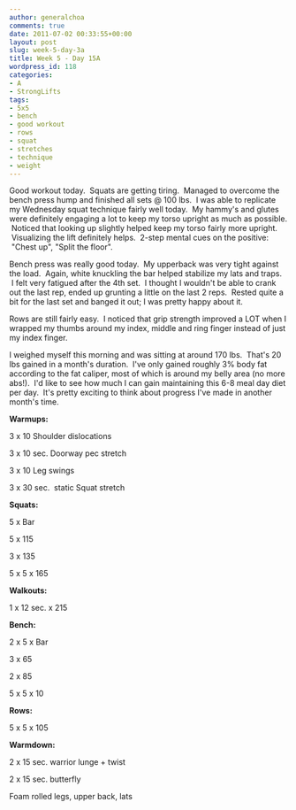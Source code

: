 ```yaml
---
author: generalchoa
comments: true
date: 2011-07-02 00:33:55+00:00
layout: post
slug: week-5-day-3a
title: Week 5 - Day 15A
wordpress_id: 118
categories:
- A
- StrongLifts
tags:
- 5x5
- bench
- good workout
- rows
- squat
- stretches
- technique
- weight
---
```


Good workout today.  Squats are getting tiring.  Managed to overcome the bench press hump and finished all sets @ 100 lbs.  I was able to replicate my Wednesday squat technique fairly well today.  My hammy's and glutes were definitely engaging a lot to keep my torso upright as much as possible.  Noticed that looking up slightly helped keep my torso fairly more upright.  Visualizing the lift definitely helps.  2-step mental cues on the positive:  "Chest up", "Split the floor".

Bench press was really good today.  My upperback was very tight against the load.  Again, white knuckling the bar helped stabilize my lats and traps.  I felt very fatigued after the 4th set.  I thought I wouldn't be able to crank out the last rep, ended up grunting a little on the last 2 reps.  Rested quite a bit for the last set and banged it out; I was pretty happy about it.

Rows are still fairly easy.  I noticed that grip strength improved a LOT when I wrapped my thumbs around my index, middle and ring finger instead of just my index finger.

I weighed myself this morning and was sitting at around 170 lbs.  That's 20 lbs gained in a month's duration.  I've only gained roughly 3% body fat according to the fat caliper, most of which is around my belly area (no more abs!).  I'd like to see how much I can gain maintaining this 6-8 meal day diet per day.  It's pretty exciting to think about progress I've made in another month's time.

**Warmups:**

3 x 10 Shoulder dislocations

3 x 10 sec. Doorway pec stretch

3 x 10 Leg swings

3 x 30 sec.  static Squat stretch

**Squats:**

5 x Bar

5 x 115

3 x 135

5 x 5 x 165

**Walkouts:**

1 x 12 sec. x 215

**Bench:**

2 x 5 x Bar

3 x 65

2 x 85

5 x 5 x 10

**Rows:**

5 x 5 x 105

**Warmdown:**

2 x 15 sec. warrior lunge + twist

2 x 15 sec. butterfly

Foam rolled legs, upper back, lats


